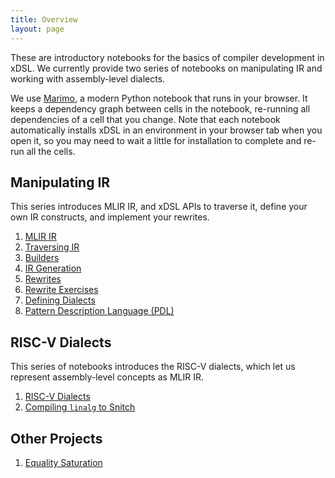 ```yaml
---
title: Overview
layout: page
---
```


These are introductory notebooks for the basics of compiler development in xDSL.
We currently provide two series of notebooks on manipulating IR and working with
assembly-level dialects.

We use [Marimo](https://marimo.app/), a modern Python notebook that runs in your browser.
It keeps a dependency graph between cells in the notebook, re-running all dependencies
of a cell that you change.
Note that each notebook automatically installs xDSL in an environment in your browser
tab when you open it, so you may need to wait a little for installation to complete and
re-run all the cells.

## Manipulating IR

This series introduces MLIR IR, and xDSL APIs to traverse it, define your own IR
constructs, and implement your rewrites.

1. [MLIR IR](mlir_ir.py)
1. [Traversing IR](traversing_ir.py)
1. [Builders](builders.py)
1. [IR Generation](ir_gen.py)
1. [Rewrites](pattern_rewrites.py)
1. [Rewrite Exercises](rewrite_exercises.py)
1. [Defining Dialects](defining_dialects.py)
1. [Pattern Description Language (PDL)](pdl.py)

## RISC-V Dialects

This series of notebooks introduces the RISC-V dialects, which let us represent
assembly-level concepts as MLIR IR.

1. [RISC-V Dialects](riscv_dialects.py)
1. [Compiling `linalg` to Snitch](linalg_snitch.py)

## Other Projects

1. [Equality Saturation](eqsat.py)
